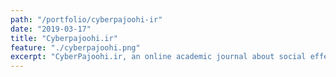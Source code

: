 ```yaml
---
path: "/portfolio/cyberpajoohi-ir"
date: "2019-03-17"
title: "Cyberpajoohi.ir"
feature: "./cyberpajoohi.png"
excerpt: "CyberPajoohi.ir, an online academic journal about social effects of web on humans and humanity, is powered by Wordpress CMS is designed to attract the attention of the vistors toward the latest articles and posts."
---
```

